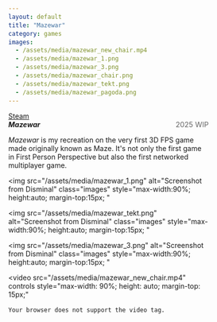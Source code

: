 ```yaml
---
layout: default
title: "Mazewar"
category: games
images:
  - /assets/media/mazewar_new_chair.mp4
  - /assets/media/mazewar_1.png
  - /assets/media/mazewar_3.png
  - /assets/media/mazewar_chair.png
  - /assets/media/mazewar_tekt.png
  - /assets/media/mazewar_pagoda.png
---
```


<!-- Links -->
<div style="margin-top: 10px;">
    <a href="https://store.steampowered.com/app/3298130/Mazewar/" target="_blank" style="margin-right: 10px;">Steam</a>
</div>

<div id="img-1" class="mb-4" style="max-width: 80%;">

  <!-- Title and Year -->
  <div style="display: flex; justify-content: space-between; align-items: baseline;">
    <h5 style="margin: 0;">Mazewar</h5>
    <span style="font-size: 0.9rem; color: #666;">2025 WIP</span>
  </div>

  <!-- Description -->
  <p class="post-paragraph">
    <em>Mazewar</em> is my recreation on the very first 3D FPS game made originally known as Maze. It's not only the first game in First Person Perspective but also the first networked multiplayer game.
  </p>

  <img
    src="/assets/media/mazewar_1.png"
    alt="Screenshot from Disminal"
    class="images"
    style="max-width:90%; height:auto; margin-top:15px; "
  >

  <img
    src="/assets/media/mazewar_tekt.png"
    alt="Screenshot from Disminal"
    class="images"
    style="max-width:90%; height:auto; margin-top:15px; "
  >


  <img
    src="/assets/media/mazewar_3.png"
    alt="Screenshot from Disminal"
    class="images"
    style="max-width:90%; height:auto; margin-top:15px; "
  >

  <!-- Video -->
  <video
    src="/assets/media/mazewar_new_chair.mp4"
    controls
    style="max-width: 90%; height: auto; margin-top: 15px;"
  >
    Your browser does not support the video tag.
  </video>
</div>
